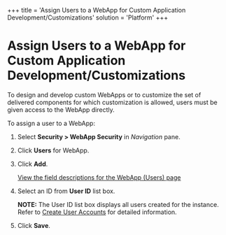 +++
title = 'Assign Users to a WebApp for Custom Application Development/Customizations'
solution = 'Platform'
+++

# Assign Users to a WebApp for Custom Application Development/Customizations

To design and develop custom WebApps or to customize the set of
delivered components for which customization is allowed, users must be
given access to the WebApp directly. 

To assign a user to a WebApp:

1.  Select **Security \> WebApp Security** in *Navigation* pane.

2.  Click **Users** for WebApp.

3.  Click **Add**.
    
    [View the field descriptions for the WebApp (Users)
    page](../Page_Desc/WebApp_Users)

4.  Select an ID from **User ID** list box.
    
    **NOTE:** The User ID list box displays all users created for the
    instance. Refer to [Create User
    Accounts](Create_User_Accounts_in_System_Administration) for
    detailed information.

5.  Click **Save**.
